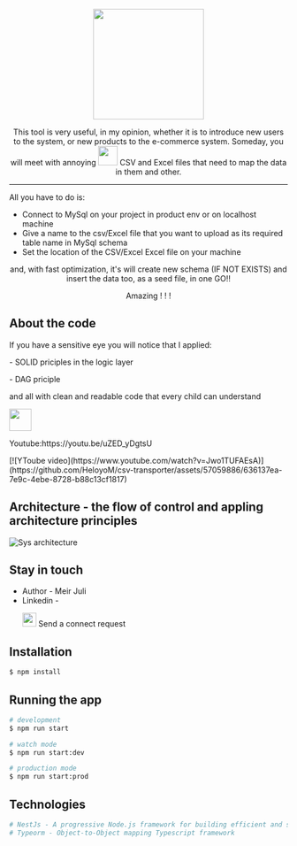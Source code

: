 <p align="center">
  <img src="https://blog.openblocks.dev/_gatsby/image/376626d2b0c5c4aa79daa5c53f49e2d4/2a22caff1b12eeed23153a33837aa41c/how-to-import-or-export-csv-excel-files-in-mysql-header.avif?u=https%3A%2F%2Fimages.ctfassets.net%2F1cnhuyin0xyv%2F4oMvT4BKvC39woUGzrZh6a%2Fec4408701ef2d2e9e273c9aa8d670a58%2Fhow-to-import-or-export-csv-excel-files-in-mysql-header.png&a=w%3D1448%26h%3D642%26fm%3Davif%26q%3D75&cd=2023-02-10T07%3A17%3A29.650Z" width="200" />
</p>

<p align="center">
  This tool is very useful, in my opinion, whether it is to introduce new users to the system,  or new products to the e-commerce system. Someday, you will meet with annoying <img src="https://m.media-amazon.com/images/W/MEDIAX_792452-T2/images/I/719IQp4yPuL._SX522_.jpg" width=35 height=35 /> CSV and Excel files that need to map the data in them and other.
<hr/>
 All you have to do is: <ul>
   <li>Connect to MySql on your project in product env or on localhost machine</li>
   <li>Give a name to the csv/Excel file that you want to upload as its required table name in MySql schema</li>
   <li>Set the location of the CSV/Excel Excel file on your machine</li>
 </ul> 
</p>
  <p align="center" style={color:'red'}>and, with fast optimization, it's will create new schema (IF NOT EXISTS) and insert the data too, as a seed file, in one GO!!</p>
  <p align="center" font-size="22px"> Amazing ! ! ! </p>

  ## About the code
  <p>If you have a sensitive eye you will notice that I applied:</p> 
    <p>- SOLID priciples in the logic layer</p>
    <p>- DAG priciple</p> 
    <p>and all with clean and readable code that every child can understand</p><img src="https://storage.googleapis.com/sticker-prod/NFYUpmqjfGbOHVAUydxk/cover.thumb256.png" width=40 height=40/>
<p align="left">Youtube:https://youtu.be/uZED_yDgtsU</p>
  [![YToube video](https://www.youtube.com/watch?v=Jwo1TUFAEsA)](https://github.com/HeloyoM/csv-transporter/assets/57059886/636137ea-7e9c-4ebe-8728-b88c13cf1817)
  
  ## Architecture - the flow of control and appling architecture principles
  ![Sys architecture](https://github.com/HeloyoM/csv-transporter/assets/57059886/018ec208-387d-4866-87db-41c072cc9fd4)

  ## Stay in touch

- Author - Meir Juli
- Linkedin -
  <p><a href="https://www.linkedin.com/in/meir-juli-a301a5197" target="_blank"><img src="https://cdn2.iconfinder.com/data/icons/social-media-2285/512/1_Linkedin_unofficial_colored_svg-512.png" width=25 height=25 /></a> Send a connect request</p>

## Installation

```bash
$ npm install
```

## Running the app

```bash
# development
$ npm run start

# watch mode
$ npm run start:dev

# production mode
$ npm run start:prod
```
## Technologies
```bash
# NestJs - A progressive Node.js framework for building efficient and scalable server-side applications.
# Typeorm - Object-to-Object mapping Typescript framework 
```
